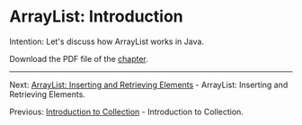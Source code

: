 # ArrayList: Introduction

Intention: Let's discuss how ArrayList works in Java.

Download the PDF file of the [chapter](chapter_2.pdf).

<hr>

Next: [ArrayList: Inserting and Retrieving Elements](chapter_3.md "ArrayList: Inserting and Retrieving Elements") - 
ArrayList: Inserting and Retrieving Elements.

Previous: [Introduction to Collection](chapter_1.md "Introduction to Collection") - Introduction to Collection.